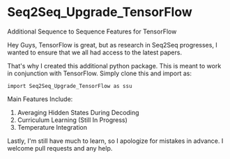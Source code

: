 # Seq2Seq_Upgrade_TensorFlow
Additional Sequence to Sequence Features for TensorFlow


Hey Guys, TensorFlow is great, but as research in Seq2Seq progresses, I wanted to ensure that we all had access to the latest papers.

That's why I created this additional python package. This is meant to work in conjunction with TensorFlow. Simply clone this and import as:

`import Seq2Seq_Upgrade_TensorFlow as ssu`


Main Features Include:

1. Averaging Hidden States During Decoding
2. Curriculum Learning (Still In Progress)
3. Temperature Integration

Lastly, I'm still have much to learn, so I apologize for mistakes in advance. I welcome pull requests and any help. 